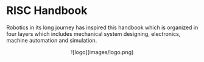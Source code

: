 # RISC Handbook

Robotics in its long journey has inspired this handbook which is organized in four layers which includes mechanical system designing, electronics, machine automation and simulation.

<center>![logo](images/logo.png)</center>
